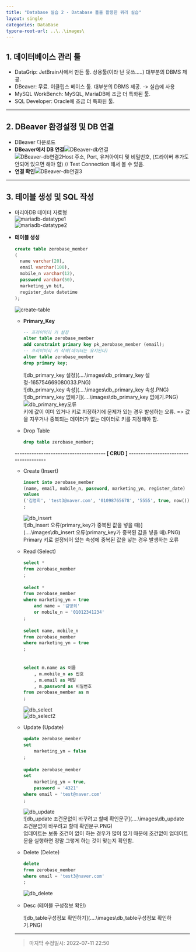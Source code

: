 ```yaml
---
title: "Database 실습 2 - Database 툴을 활용한 쿼리 실습"
layout: single
categories: DataBase
typora-root-url: ..\..\images\
---
```


## 1. 데이터베이스 관리 툴

- DataGrip: JetBrain사에서 만든 툴. 상용툴(이라 난 못쓰.....) 대부분의 DBMS 제공.
- DBeaver: 무료. 이클립스 베이스 툴. 대부분의 DBMS 제공. -> 실습에 사용
- MySQL WorkBench: MySQL, MariaDB에 조금 더 특화된 툴.
- SQL Developer: Oracle에 조금 더 특화된 툴.

------

## 2. DBeaver 환경설정 및 DB 연결

- DBeaver 다운로드
- **DBeaver에서 DB 연결**![DBeaver-db연결](..\..\images\DBeaver-db연결.PNG)<br>![DBeaver-db연결2](..\..\images\DBeaver-db연결2.PNG)Host 주소, Port, 유저아이디 및 비밀번호, (드라이버 추가도 안되어 있으면 해야 함) // Test Connection 해서 볼 수 있음.
- **연결 확인**![DBeaver-db연결3](..\..\images\DBeaver-db연결3.PNG)

------

## 3. 테이블 생성 및 SQL 작성

- 마리아DB 데이터 자료형<br>![mariadb-datatype1](..\..\images\mariadb-datatype1.jpg)<br>![mariadb-datatype2](..\..\images\mariadb-datatype2.jpg)

- **테이블 생성**

  ```sql
  create table zerobase_member
  (
  	name varchar(20),
  	email varchar(100),
  	mobile_n varchar(12),
  	password varchar(50),
  	marketing_yn bit,
  	register_date datetime
  );
  ```

  ![create-table](..\..\images\create-table-165754659617529.PNG)

  

  - **Primary_Key**

    ```sql
    -- 프라이머리 키 설정
    alter table zerobase_member 
    add constraint primary key pk_zerobase_member (email);
    -- 프라이머리 키 삭제(데이터는 유지된다)
    alter table zerobase_member
    drop primary key;
    ```

    ![db_primary_key 설정](..\..\images\db_primary_key 설정-165754669080033.PNG)<br>![db_primary_key 속성](..\..\images\db_primary_key 속성.PNG)<br>![db_primary_key 없애기](..\..\images\db_primary_key 없애기.PNG)<br>![db_primary_key오류](..\..\images\db_primary_key오류.PNG)<br>키에 값이 이미 있거나 키로 지정하기에 문제가 있는 경우 발생하는 오류. => 값을 지우거나 중복되는 데이터가 없는 데이터로 키를 지정해야 함.

  - Drop Table

    ```sql
    drop table zerobase_member;
    ```

    

  **-------------------------------------- [ CRUD ] --------------------------------------**

  - Create (Insert)

    ```sql
    insert into zerobase_member
    (name, email, mobile_n, password, marketing_yn, register_date)
    values
    ('김영희', 'test3@naver.com', '01098765678', '5555', true, now())
    ;
    ```

    ![db_insert](..\..\images\db_insert.PNG)<br>![db_insert 오류(primary_key가 중복된 값을 넣을 때)](..\..\images\db_insert 오류(primary_key가 중복된 값을 넣을 때).PNG)<br>Primary 키로 설정되어 있는 속성에 중복된 값을 넣는 경우 발생하는 오류

  - Read (Select)

    ```sql
    select *
    from zerobase_member
    ;
    
    select *
    from zerobase_member
    where marketing_yn = true
    	and name = '김영희'
    	or mobile_n = '01012341234'
    ;
    
    select name, mobile_n 
    from zerobase_member
    where marketing_yn = true
    ;
    
    
    select m.name as 이름
    	, m.mobile_n as 번호
    	, m.email as 메일
    	, m.password as 비밀번호
    from zerobase_member as m
    ;
    ```

    ![db_select](..\..\images\db_select.PNG)<br>![db_select2](..\..\images\db_select2.PNG)

  - Update (Update)

    ```sql
    update zerobase_member 
    set
    	marketing_yn = false 
    ;
    
    update zerobase_member 
    set
    	marketing_yn = true, 
    	password = '4321'
    where email = 'test@naver.com'
    ;
    ```

    ![db_update](..\..\images\db_update.PNG)<br>![db_update 조건문없이 바꾸려고 할때 확인문구](..\..\images\db_update 조건문없이 바꾸려고 할때 확인문구.PNG)<br>업데이트는 보통 조건이 없이 하는 경우가 많이 없기 때문에 조건없이 업데이트문을 실행하면 정말 그렇게 하는 것이 맞는지 확인함.

  - Delete (Delete)

    ```sql
    delete 
    from zerobase_member 
    where email = 'test3@naver.com'
    ;
    ```

    ![db_delete](..\..\images\db_delete.PNG)

  

  - Desc (테이블 구성정보 확인)

    ![db_table구성정보 확인하기](..\..\images\db_table구성정보 확인하기.PNG)

  ------

  > 마지막 수정일시: 2022-07-11 22:50